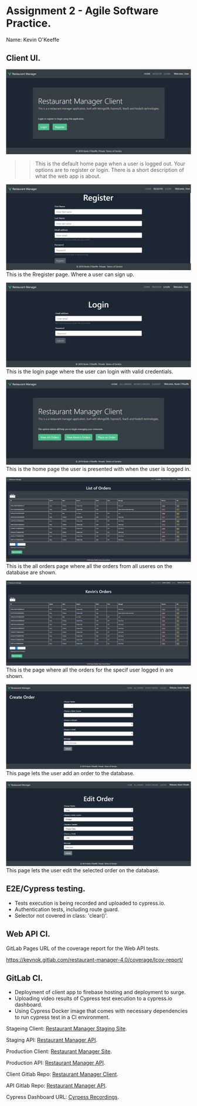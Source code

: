 # Assignment 2 - Agile Software Practice.

Name: Kevin O'Keeffe

## Client UI.

![Home](./img/Home.png)
>>This is the default home page when a user is logged out. Your options are to register or login. There is a short description of what the web app is about.

![Register](./img/Register.png)
This is the Rregister page. Where a user can sign up.

![Login](./img/Login.png)
This is the login page where the user can login with valid credentials.

![Login Home](./img/HomeLoggedIn.png)
This is the home page the user is presented with when the user is logged in.

![All Orders](./img/AllOrders.png)
This is the all orders page where all the orders from all useres on the database are shown.

![User Orders](./img/UserOrders.png)
This is the page where all the orders for the specif user logged in are shown.

![Create Order](./img/CreateOrder.png)
This page lets the user add an order to the database.

![Edit Order](./img/EditOrder.png)
This page lets the user edit the selected order on the database.


## E2E/Cypress testing.

- Tests execution is being recorded and uploaded to cypress.io.
- Authentication tests, including route guard.
- Selector not covered in class: 'clear()'.

## Web API CI.

GitLab Pages URL of the coverage report for the Web API tests.

https://kevnok.gitlab.com/restaurant-manager-4.0/coverage/lcov-report/

## GitLab CI.

- Deployment of client app to firebase hosting and deployment to surge.
- Uploading video results of Cypress test execution to a cypress.io dashboard.
- Using Cypress Docker image that comes with necessary dependencies to run cypress test in a CI environment.

Stageing Client: [Restaurant Manager Staging Site](http://cool-shake.surge.sh/).

Staging API: [Restaurant Manager API](https://dashboard.heroku.com/apps/restaurant-manager-staging-app).

Production Client: [Restaurant Manager Site](https://restaurantmanagerclient.web.app/).

Production API: [Restaurant Manager API](https://dashboard.heroku.com/apps/restaurant-manager-prod-app).

Client Gitlab Repo: [Restaurant Manager Client](https://gitlab.com/kevnok/restaurant-manager-client-side).

API Gitlab Repo: [Restaurant Manager API](https://gitlab.com/kevnok/restaurant-manager-4.0).

Cypress Dashboard URL: [Cyrpess Recordings](https://dashboard.cypress.io/projects/apx4gn/runs).

